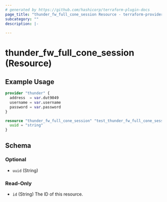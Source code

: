 ```yaml
---
# generated by https://github.com/hashicorp/terraform-plugin-docs
page_title: "thunder_fw_full_cone_session Resource - terraform-provider-thunder"
subcategory: ""
description: |-
  
---
```


# thunder_fw_full_cone_session (Resource)



## Example Usage

```terraform
provider "thunder" {
  address  = var.dut9049
  username = var.username
  password = var.password
}

resource "thunder_fw_full_cone_session" "test_thunder_fw_full_cone_session" {
  uuid = "string"
}
```

<!-- schema generated by tfplugindocs -->
## Schema

### Optional

- `uuid` (String)

### Read-Only

- `id` (String) The ID of this resource.


